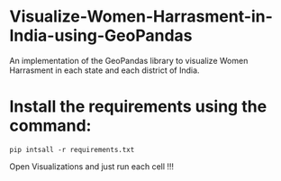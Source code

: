 # Visualize-Women-Harrasment-in-India-using-GeoPandas
An implementation of the GeoPandas library to visualize Women Harrasment in each state and each district of India.



# Install the requirements using the command:
`pip intsall -r requirements.txt`

Open Visualizations and just run each cell !!!

